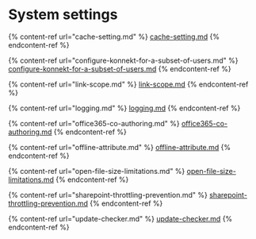 # System settings

{% content-ref url="cache-setting.md" %}
[cache-setting.md](cache-setting.md)
{% endcontent-ref %}

{% content-ref url="configure-konnekt-for-a-subset-of-users.md" %}
[configure-konnekt-for-a-subset-of-users.md](configure-konnekt-for-a-subset-of-users.md)
{% endcontent-ref %}

{% content-ref url="link-scope.md" %}
[link-scope.md](link-scope.md)
{% endcontent-ref %}

{% content-ref url="logging.md" %}
[logging.md](logging.md)
{% endcontent-ref %}

{% content-ref url="office365-co-authoring.md" %}
[office365-co-authoring.md](office365-co-authoring.md)
{% endcontent-ref %}

{% content-ref url="offline-attribute.md" %}
[offline-attribute.md](offline-attribute.md)
{% endcontent-ref %}

{% content-ref url="open-file-size-limitations.md" %}
[open-file-size-limitations.md](open-file-size-limitations.md)
{% endcontent-ref %}

{% content-ref url="sharepoint-throttling-prevention.md" %}
[sharepoint-throttling-prevention.md](sharepoint-throttling-prevention.md)
{% endcontent-ref %}

{% content-ref url="update-checker.md" %}
[update-checker.md](update-checker.md)
{% endcontent-ref %}

